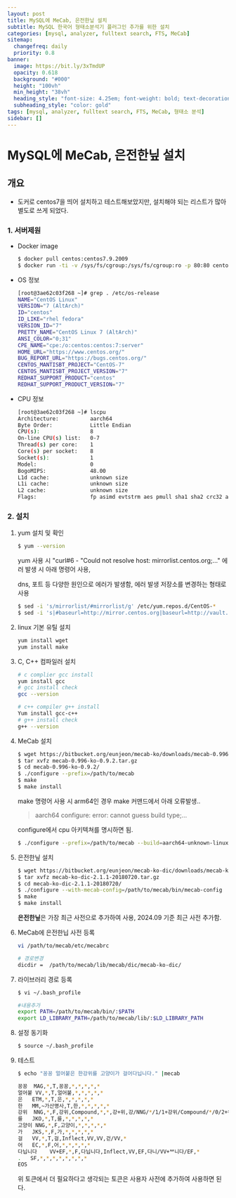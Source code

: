 ```yaml
---
layout: post
title: MySQL에 MeCab, 은전한닢 설치
subtitle: MySQL 한국어 형태소분석기 플러그인 추가를 위한 설치
categories: [mysql, analyzer, fulltext search, FTS, MeCab]
sitemap:
  changefreq: daily
  priority: 0.8
banner:
  image: https://bit.ly/3xTmdUP
  opacity: 0.618
  background: "#000"
  height: "100vh"
  min_height: "38vh"
  heading_style: "font-size: 4.25em; font-weight: bold; text-decoration: underline"
  subheading_style: "color: gold"
tags: [mysql, analyzer, fulltext search, FTS, MeCab, 형태소 분석]
sidebar: []
---
```


# MySQL에 MeCab, 은전한닢 설치

## 개요

- 도커로 centos7을 띄어 설치하고 테스트해보았지만, 설치해야 되는 리스트가 많아 별도로 쓰게 되었다.

### 1. 서버제원

- Docker image

  ```sh
  $ docker pull centos:centos7.9.2009
  $ docker run -ti -v /sys/fs/cgroup:/sys/fs/cgroup:ro -p 80:80 centos:centos7.9.2009
  ```

- OS 정보

  ```sh
  [root@3ae62c03f268 ~]# grep . /etc/os-release
  NAME="CentOS Linux"
  VERSION="7 (AltArch)"
  ID="centos"
  ID_LIKE="rhel fedora"
  VERSION_ID="7"
  PRETTY_NAME="CentOS Linux 7 (AltArch)"
  ANSI_COLOR="0;31"
  CPE_NAME="cpe:/o:centos:centos:7:server"
  HOME_URL="https://www.centos.org/"
  BUG_REPORT_URL="https://bugs.centos.org/"
  CENTOS_MANTISBT_PROJECT="CentOS-7"
  CENTOS_MANTISBT_PROJECT_VERSION="7"
  REDHAT_SUPPORT_PRODUCT="centos"
  REDHAT_SUPPORT_PRODUCT_VERSION="7"
  ```

- CPU 정보

  ```sh
  [root@3ae62c03f268 ~]# lscpu
  Architecture:          aarch64
  Byte Order:            Little Endian
  CPU(s):                8
  On-line CPU(s) list:   0-7
  Thread(s) per core:    1
  Core(s) per socket:    8
  Socket(s):             1
  Model:                 0
  BogoMIPS:              48.00
  L1d cache:             unknown size
  L1i cache:             unknown size
  L2 cache:              unknown size
  Flags:                 fp asimd evtstrm aes pmull sha1 sha2 crc32 atomics fphp asimdhp cpuid asimdrdm jscvt fcma lrcpc dcpop sha3 asimddp sha512 asimdfhm dit uscat ilrcpc flagm sb paca pacg dcpodp flagm2 frint
  ```

### 2. 설치

1.  yum 설치 및 확인

    ```sh
    $ yum --version
    ```

    yum 사용 시 "curl#6 - "Could not resolve host: mirrorlist.centos.org;..." 에러 발생 시 아래 명령어 사용,

    dns, 포트 등 다양한 원인으로 에러가 발생함, 에러 발생 저장소를 변경하는 형태로 사용

    ```sh
    $ sed -i 's/mirrorlist/#mirrorlist/g' /etc/yum.repos.d/CentOS-*
    $ sed -i 's|#baseurl=http://mirror.centos.org|baseurl=http://vault.centos.org|g' /etc/yum.repos.d/CentOS-*
    ```

2.  linux 기본 유틸 설치

    ```sh
    yum install wget
    yum install make
    ```

3.  C, C++ 컴파일러 설치

    ```sh
    # c complier gcc install
    yum install gcc
    # gcc install check
    gcc --version

    # c++ compiler g++ install
    Yum install gcc-c++
    # g++ install check
    g++ --version
    ```

4.  MeCab 설치

    ```sh
    $ wget https://bitbucket.org/eunjeon/mecab-ko/downloads/mecab-0.996-ko-0.9.2.tar.gz
    $ tar xvfz mecab-0.996-ko-0.9.2.tar.gz
    $ cd mecab-0.996-ko-0.9.2/
    $ ./configure --prefix=/path/to/mecab
    $ make
    $ make install
    ```

    make 명령어 사용 시 arm64인 경우 make 커맨드에서 아래 오류발생..

    > aarch64 configure: error: cannot guess build type;...

    configure에서 cpu 아키텍쳐를 명시하면 됨.

    ```sh
    $ ./configure --prefix=/path/to/mecab --build=aarch64-unknown-linux-gnu
    ```

5.  은전한닢 설치

    ```sh
    $ wget https://bitbucket.org/eunjeon/mecab-ko-dic/downloads/mecab-ko-dic-2.1.1-20180720.tar.gz
    $ tar xvfz mecab-ko-dic-2.1.1-20180720.tar.gz
    $ cd mecab-ko-dic-2.1.1-20180720/
    $ ./configure --with-mecab-config=/path/to/mecab/bin/mecab-config
    $ make
    $ make install
    ```

    **은전한닢**은 가장 최근 사전으로 추가하여 사용, 2024.09 기준 최근 사전 추가함.

6.  MeCab에 은전한닙 사전 등록

    ```sh
    vi /path/to/mecab/etc/mecabrc

    # 경로변경
    dicdir =  /path/to/mecab/lib/mecab/dic/mecab-ko-dic/
    ```

7.  라이브러리 경로 등록

    ```sh
    $ vi ~/.bash_profile

    #내용추가
    export PATH=/path/to/mecab/bin/:$PATH
    export LD_LIBRARY_PATH=/path/to/mecab/lib/:$LD_LIBRARY_PATH
    ```

8.  설정 동기화

    ```sh
    $ source ~/.bash_profile
    ```

9.  테스트

    ```sh
    $ echo "꽁꽁 얼어붙은 한강위를 고양이가 걸어다닙니다." |mecab

    꽁꽁	MAG,*,T,꽁꽁,*,*,*,*,*
    얼어붙	VV,*,T,얼어붙,*,*,*,*,*
    은	ETM,*,T,은,*,*,*,*,*
    한	MM,~가산명사,T,한,*,*,*,*,*
    강위	NNG,*,F,강위,Compound,*,*,강+위,강/NNG/*/1/1+강위/Compound/*/0/2+위/NNG/*/1/1
    를	JKO,*,T,를,*,*,*,*,*
    고양이	NNG,*,F,고양이,*,*,*,*,*
    가	JKS,*,F,가,*,*,*,*,*
    걸	VV,*,T,걸,Inflect,VV,VV,걷/VV,*
    어	EC,*,F,어,*,*,*,*,*
    다닙니다	VV+EF,*,F,다닙니다,Inflect,VV,EF,다니/VV+ᄇ니다/EF,*
    .	SF,*,*,*,*,*,*,*,*
    EOS
    ```

    위 토큰에서 더 필요하다고 생각되는 토큰은 사용자 사전에 추가하여 사용하면 된다.

<ins class="kakao_ad_area" style="display:none;"
data-ad-unit = "DAN-IR3SEKWYp9BSWUj6"
data-ad-width = "320"
data-ad-height = "100"></ins>

<script type="text/javascript" src="//t1.daumcdn.net/kas/static/ba.min.js" async></script>
<script>
function changeGiscusTheme () {
    const theme = document.documentElement.getAttribute('data-theme') === 'dark' 'preferred_color_scheme' : 'light_tritanopia'

    console.log(theme)

    function sendMessage(message) {
      const iframe = document.querySelector('iframe.giscus-frame');
      if (!iframe) return;
      iframe.contentWindow.postMessage({ giscus: {
      setConfig: {
        theme: theme
      }
    } }, 'https://giscus.app');
    }

    sendMessage({
      setConfig: {
        theme: theme
      }
    });
  }
</script>
<script src="https://giscus.app/client.js"
        data-repo="kdm-korea/kdm-korea.github.io"
        data-repo-id="R_kgDOIzxYeA"
        data-category="Q&A"
        data-category-id="DIC_kwDOIzxYeM4CTtII"
        data-mapping="pathname"
        data-strict="0"
        data-reactions-enabled="1"
        data-emit-metadata="0"
        data-input-position="top"
        data-theme= "light_tritanopia"
        data-lang="ko"
        crossorigin="anonymous"
        async>
</script>

